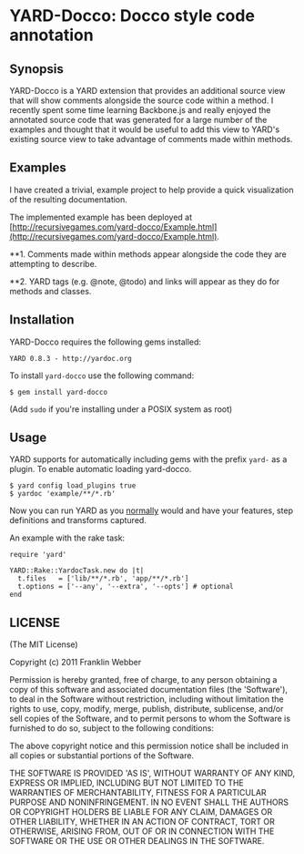 YARD-Docco: Docco style code annotation
====================================

Synopsis
--------

YARD-Docco is a YARD extension that provides an additional source view that
will show comments alongside the source code within a method. I recently spent
some time learning Backbone.js and really enjoyed the annotated source code that
was generated for a large number of the examples and thought that it would be 
useful to add this view to YARD's existing source view to take advantage of comments
made within methods.

Examples
--------

I have created a trivial, example project to help provide a quick 
visualization of the resulting documentation.

The implemented example has been deployed at [http://recursivegames.com/yard-docco/Example.html](http://recursivegames.com/yard-docco/Example.html).

**1. Comments made within methods appear alongside the code they are attempting to describe.

**2. YARD tags (e.g. @note, @todo) and links will appear as they do for methods and classes.

Installation
------------

YARD-Docco requires the following gems installed:

    YARD 0.8.3 - http://yardoc.org

To install `yard-docco` use the following command:

    $ gem install yard-docco

(Add `sudo` if you're installing under a POSIX system as root)

Usage
-----

YARD supports for automatically including gems with the prefix `yard-` 
as a plugin. To enable automatic loading yard-docco. 

    $ yard config load_plugins true
    $ yardoc 'example/**/*.rb'

Now you can run YARD as you [normally](https://github.com/lsegal/yard) would and 
have your features, step definitions and transforms captured.

An example with the rake task:

    require 'yard'

    YARD::Rake::YardocTask.new do |t|
      t.files   = ['lib/**/*.rb', 'app/**/*.rb']
      t.options = ['--any', '--extra', '--opts'] # optional
    end

LICENSE
-------

(The MIT License)

Copyright (c) 2011 Franklin Webber

Permission is hereby granted, free of charge, to any person obtaining
a copy of this software and associated documentation files (the
'Software'), to deal in the Software without restriction, including
without limitation the rights to use, copy, modify, merge, publish,
distribute, sublicense, and/or sell copies of the Software, and to
permit persons to whom the Software is furnished to do so, subject to
the following conditions:

The above copyright notice and this permission notice shall be
included in all copies or substantial portions of the Software.

THE SOFTWARE IS PROVIDED 'AS IS', WITHOUT WARRANTY OF ANY KIND,
EXPRESS OR IMPLIED, INCLUDING BUT NOT LIMITED TO THE WARRANTIES OF
MERCHANTABILITY, FITNESS FOR A PARTICULAR PURPOSE AND NONINFRINGEMENT.
IN NO EVENT SHALL THE AUTHORS OR COPYRIGHT HOLDERS BE LIABLE FOR ANY
CLAIM, DAMAGES OR OTHER LIABILITY, WHETHER IN AN ACTION OF CONTRACT,
TORT OR OTHERWISE, ARISING FROM, OUT OF OR IN CONNECTION WITH THE
SOFTWARE OR THE USE OR OTHER DEALINGS IN THE SOFTWARE.